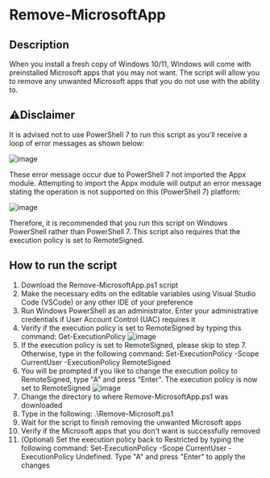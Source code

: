 # Remove-MicrosoftApp

## Description
When you install a fresh copy of Windows 10/11, Windows will come with preinstalled Microsoft apps that you may not want. The script will allow you to remove any unwanted Microsoft apps that you do not use with the ability to.

## ⚠️Disclaimer
It is advised not to use PowerShell 7 to run this script as you'll receive a loop of error messages as shown below:

![image](https://github.com/Dayda1us/Remove-MicrosoftApp/assets/145280599/294fce56-023b-4771-ba98-fe86c4275d6d)

These error message occur due to PowerShell 7 not imported the Appx module. Attempting to import the Appx module will output an error message stating the operation is not supported on this (PowerShell 7) platform:

![image](https://github.com/Dayda1us/Remove-MicrosoftApp/assets/145280599/bc297c68-bb27-4cde-b243-67ffac98929d)

Therefore, it is recommended that you run this script on Windows PowerShell rather than PowerShell 7. This script also requires that the execution policy is set to RemoteSigned.

## How to run the script
1. Download the Remove-MicrosoftApp.ps1 script
2. Make the necessary edits on the editable variables using Visual Studio Code (VSCode) or any other IDE of your preference
3. Run Windows PowerShell as an administrator. Enter your administrative credentials if User Account Control (UAC) requires it
4. Verify if the execution policy is set to RemoteSigned by typing this command: Get-ExecutionPolicy
![image](https://github.com/Dayda1us/Remove-MicrosoftApp/assets/145280599/248633c0-cb3c-4230-b8ac-e17c52c32ca7)
5. If the execution policy is set to RemoteSigned, please skip to step 7. Otherwise, type in the following command: Set-ExecutionPolicy -Scope CurrentUser -ExecutionPolicy RemoteSigned
6. You will be prompted if you like to change the execution policy to RemoteSigned, type "A" and press "Enter". The execution policy is now set to RemoteSigned
![image](https://github.com/Dayda1us/Remove-MicrosoftApp/assets/145280599/7564adc0-fadd-4686-a03b-72adbad75ebe)
7. Change the directory to where Remove-MicrosoftApp.ps1 was downloaded
8. Type in the following: .\Remove-Microsoft.ps1
9. Wait for the script to finish removing the unwanted Microsoft apps
10. Verify if the Microsoft apps that you don't want is successfully removed
11. (Optional) Set the execution policy back to Restricted by typing the following command: Set-ExecutionPolicy -Scope CurrentUser -ExecutionPolicy Undefined. Type "A" and press "Enter" to apply the changes
